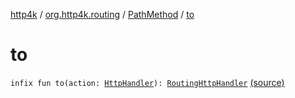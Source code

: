 [http4k](../../index.md) / [org.http4k.routing](../index.md) / [PathMethod](index.md) / [to](./to.md)

# to

`infix fun to(action: `[`HttpHandler`](../../org.http4k.core/-http-handler.md)`): `[`RoutingHttpHandler`](../-routing-http-handler/index.md) [(source)](https://github.com/http4k/http4k/blob/master/http4k-core/src/main/kotlin/org/http4k/routing/routing.kt#L82)